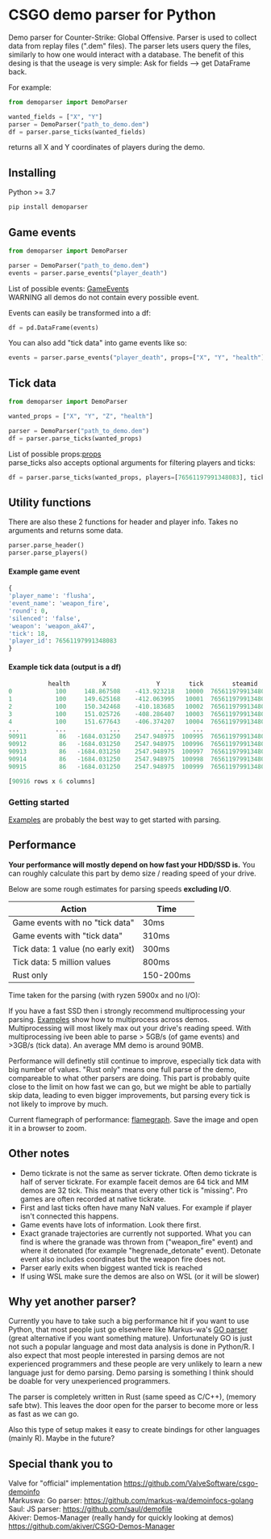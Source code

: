 # CSGO demo parser for Python

Demo parser for Counter-Strike: Global Offensive. Parser is used to collect data from replay files (".dem" files).
The parser lets users query the files, similarly to how one would interact with a database. The benefit of this desing is that the useage is very simple: Ask for fields --> get DataFrame back.


For example:
```python
from demoparser import DemoParser

wanted_fields = ["X", "Y"]
parser = DemoParser("path_to_demo.dem")
df = parser.parse_ticks(wanted_fields)
```
returns all X and Y coordinates of players during the demo.

## Installing
Python >= 3.7
```bash
pip install demoparser
```


## Game events

```python
from demoparser import DemoParser

parser = DemoParser("path_to_demo.dem")
events = parser.parse_events("player_death")
```
List of possible events: [GameEvents](https://wiki.alliedmods.net/Counter-Strike:_Global_Offensive_Events)  
WARNING all demos do not contain every possible event.


Events can easily be transformed into a df:
```python
df = pd.DataFrame(events)
```
You can also add "tick data" into game events like so:
```python
events = parser.parse_events("player_death", props=["X", "Y", "health"])
```
## Tick data
```python
from demoparser import DemoParser

wanted_props = ["X", "Y", "Z", "health"]

parser = DemoParser("path_to_demo.dem")
df = parser.parse_ticks(wanted_props)
```
List of possible props:[props](https://github.com/LaihoE/Python-demoparser/blob/main/vars.md)  
parse_ticks also accepts optional arguments for filtering players and ticks:

```python
df = parser.parse_ticks(wanted_props, players=[76561197991348083], ticks=[489, 5884])
```




## Utility functions
There are also these 2 functions for header and player info. Takes no arguments and returns some data.
```python
parser.parse_header()
parser.parse_players()
```




#### Example game event
```python
{
'player_name': 'flusha',
'event_name': 'weapon_fire',
'round': 0,
'silenced': 'false',
'weapon': 'weapon_ak47',
'tick': 18,
'player_id': 76561197991348083
}
```

#### Example tick data (output is a df)


```python
           health         X              Y        tick        steamid       name
0            100     148.867508    -413.923218   10000  76561197991348083  flusha
1            100     149.625168    -412.063995   10001  76561197991348083  flusha
2            100     150.342468    -410.183685   10002  76561197991348083  flusha
3            100     151.025726    -408.286407   10003  76561197991348083  flusha
4            100     151.677643    -406.374207   10004  76561197991348083  flusha
...          ...            ...            ...     ...                ...     ...
90911         86   -1684.031250    2547.948975  100995  76561197991348083  flusha
90912         86   -1684.031250    2547.948975  100996  76561197991348083  flusha
90913         86   -1684.031250    2547.948975  100997  76561197991348083  flusha
90914         86   -1684.031250    2547.948975  100998  76561197991348083  flusha
90915         86   -1684.031250    2547.948975  100999  76561197991348083  flusha

[90916 rows x 6 columns]
```
### Getting started
[Examples](https://github.com/LaihoE/Python-demoparser/tree/main/examples) are probably the best way to get started with parsing.


## Performance

**Your performance will mostly depend on how fast your HDD/SSD is.** You can roughly calculate this part by demo size / reading speed of your drive.

Below are some rough estimates for parsing speeds **excluding I/O**. 


| Action                             | Time      |
| ---------------------------------- | --------- |
| Game events with no "tick data"    | 30ms      |
| Game events with "tick data"       | 310ms     |
| Tick data: 1 value (no early exit) | 300ms     |
| Tick data: 5 million values        | 800ms     |
| Rust only                          | 150-200ms |

Time taken for the parsing (with ryzen 5900x and no I/O):

If you have a fast SSD then i strongly recommend multiprocessing your parsing. [Examples](https://github.com/LaihoE/Python-demoparser/tree/main/examples) show how to multiprocess across demos. Multiprocessing will most likely max out your drive's reading speed. With multiprocessing ive been able to parse > 5GB/s (of game events) and >3GB/s (tick data). An average MM demo is around 90MB.

Performance will definetly still continue to improve, especially tick data with big number of values.
"Rust only" means one full parse of the demo, compareable to what other parsers are doing. This part is probably quite close to the limit on how fast we can go, but we might be able to partially skip data, leading to even bigger improvements, but parsing every tick is not likely to improve by much.

Current flamegraph of performance: [flamegraph](https://github.com/LaihoE/Python-demoparser/blob/main/flamegraph.svg). Save the image and open it in a browser to zoom.

## Other notes
- Demo tickrate is not the same as server tickrate. Often demo tickrate is half of server tickrate. For example faceit demos are 64 tick and MM demos are 32 tick. This means that every other tick is "missing". Pro games are often recorded at native tickrate.
- First and last ticks often have many NaN values. For example if player isn't connected this happens.
- Game events have lots of information. Look there first.
- Exact granade trajectories are currently not supported. What you can find is where the granade was thrown from ("weapon_fire" event) and where it detonated (for example "hegrenade_detonate" event). Detonate event also includes coordinates but the weapon fire does not.
- Parser early exits when biggest wanted tick is reached
- If using WSL make sure the demos are also on WSL (or it will be slower)


## Why yet another parser?
Currently you have to take such a big performance hit if you want to use Python, that most people just go elsewhere like Markus-wa's [GO parser](https://github.com/markus-wa/demoinfocs-golang) (great alternative if you want something mature). Unfortunately GO is just not such a popular language and most data analysis is done in Python/R. I also expect that most people interested in parsing demos are not experienced programmers and these people are very unlikely to learn a new language just for demo parsing. Demo parsing is something I think should be doable for very unexperienced programmers. 

The parser is completely written in Rust (same speed as C/C++), (memory safe btw). This leaves the door open for the parser to become more or less as fast as we can go.

Also this type of setup makes it easy to create bindings for other languages (mainly R). Maybe in the future?

## Special thank you to
Valve for "official" implementation https://github.com/ValveSoftware/csgo-demoinfo  
Markuswa: Go parser: https://github.com/markus-wa/demoinfocs-golang  
Saul: JS parser: https://github.com/saul/demofile  
Akiver: Demos-Manager (really handy for quickly looking at demos) https://github.com/akiver/CSGO-Demos-Manager  